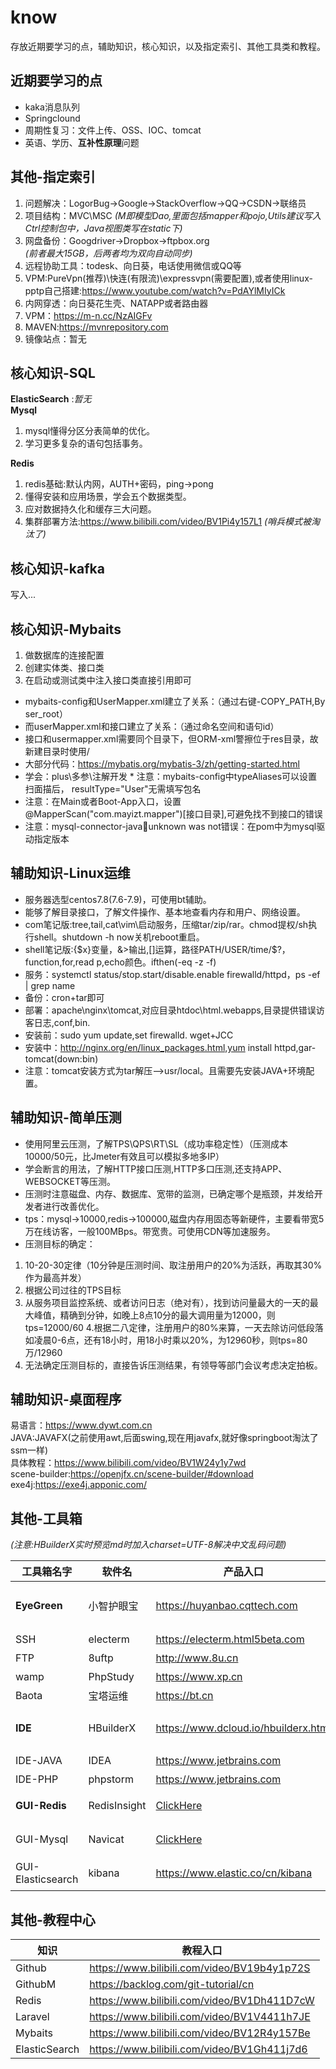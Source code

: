 # know
存放近期要学习的点，辅助知识，核心知识，以及指定索引、其他工具类和教程。

## 近期要学习的点
* kaka消息队列
* Springclound
* 周期性复习：文件上传、OSS、IOC、tomcat  
* 英语、学历、**互补性原理**问题
  
## 其他-指定索引
1. 问题解决：LogorBug->Google->StackOverflow->QQ->CSDN->联络员
2. 项目结构：MVC\MSC *(M即模型Dao,里面包括mapper和pojo,Utils建议写入Ctrl控制包中，Java视图类写在static下)*
3. 网盘备份：Googdriver->Dropbox->ftpbox.org    
  *(前者最大15GB，后两者均为双向自动同步)*
4. 远程协助工具：todesk、向日葵，电话使用微信或QQ等
5. VPM:PureVpn(推荐)\快连(有限流)\expressvpn(需要配置),或者使用linux-pptp自己搭建:https://www.youtube.com/watch?v=PdAYlMIyICk
6. 内网穿透：向日葵花生壳、NATAPP或者路由器
7. VPM：https://m-n.cc/NzAIGFv
8. MAVEN:https://mvnrepository.com   
9. 镜像站点：暂无

   
## 核心知识-SQL

**ElasticSearch**  :*暂无*  
**Mysql**  
1. mysql懂得分区分表简单的优化。
2. 学习更多复杂的语句包括事务。

**Redis**
1. redis基础:默认内网，AUTH+密码，ping->pong
2. 懂得安装和应用场景，学会五个数据类型。
3. 应对数据持久化和缓存三大问题。
4. 集群部署方法:https://www.bilibili.com/video/BV1Pi4y157L1 *(哨兵模式被淘汰了)*

## 核心知识-kafka
写入...

## 核心知识-Mybaits

1. 做数据库的连接配置
2. 创建实体类、接口类
3. 在启动或测试类中注入接口类直接引用即可

* mybaits-config和UserMapper.xml建立了关系：（通过右键-COPY_PATH,By ser_root）
* 而userMapper.xml和接口建立了关系：（通过命名空间和语句id）
* 接口和usermapper.xml需要同个目录下，但ORM-xml警擦位于res目录，故新建目录时使用/
* 大部分代码：https://mybatis.org/mybatis-3/zh/getting-started.html
* 学会：plus\多参\注解开发 * 注意：mybaits-config中typeAliases可以设置扫面描后， resultType="User"无需填写包名
* 注意：在Main或者Boot-App入口，设置@MapperScan("com.mayizt.mapper")[接口目录],可避免找不到接口的错误
* 注意：mysql-connector-java:jar:unknown was not错误：在pom中为mysql驱动指定版本
  
## 辅助知识-Linux运维
* 服务器选型centos7.8(7.6-7.9)，可使用bt辅助。
* 能够了解目录接口，了解文件操作、基本地查看内存和用户、网络设置。
* com笔记版:tree,tail,cat\vim\启动服务，压缩tar/zip/rar。chmod提权/sh执行shell。shutdown -h now关机reboot重启。
* shell笔记版:{$x}变量，&>输出,[]运算，路径PATH/USER/time/$?，function,for,read p,echo颜色。ifthen(-eq -z -f)
* 服务：systemctl status/stop.start/disable.enable firewalld/httpd，ps -ef | grep name
* 备份：cron+tar即可
* 部署：apache\nginx\tomcat,对应目录htdoc\html\.webapps,目录提供错误访客日志,conf,bin.
* 安装前：sudo yum update,set firewalld. wget+JCC
* 安装中：http://nginx.org/en/linux_packages.html,yum install httpd,gar-tomcat(down:bin)
* 注意：tomcat安装方式为tar解压-->usr/local。且需要先安装JAVA+环境配置。

## 辅助知识-简单压测
* 使用阿里云压测，了解TPS\QPS\RT\SL（成功率稳定性）（压测成本10000/50元，比Jmeter有效且可以模拟多地多IP）
* 学会断言的用法，了解HTTP接口压测,HTTP多口压测,还支持APP、WEBSOCKET等压测。
* 压测时注意磁盘、内存、数据库、宽带的监测，已确定哪个是瓶颈，并发给开发者进行改善优化。
* tps：mysql->10000,redis->100000,磁盘内存用固态等新硬件，主要看带宽5万在线访客，一般100MBps。带宽贵。可使用CDN等加速服务。
* 压测目标的确定：
1. 10-20-30定律（10分钟是压测时间、取注册用户的20%为活跃，再取其30%作为最高并发）
2. 根据公司过往的TPS目标
3. 从服务项目监控系统、或者访问日志（绝对有），找到访问量最大的一天的最大峰值，精确到分钟，如晚上8点10分的最大调用量为12000，则tps=12000/60
4.根据二八定律，注册用户的80%来算，一天去除访问低段落如凌晨0-6点，还有18小时，用18小时乘以20%，为12960秒，则tps=80万/12960
5. 无法确定压测目标的，直接告诉压测结果，有领导等部门会议考虑决定拍板。

## 辅助知识-桌面程序
易语言：https://www.dywt.com.cn  
JAVA:JAVAFX(之前使用awt,后面swing,现在用javafx,就好像springboot淘汰了ssm一样)  
具体教程：https://www.bilibili.com/video/BV1W24y1y7wd  
scene-builder:https://openjfx.cn/scene-builder/#download  
exe4j:https://exe4j.apponic.com/  

## 其他-工具箱
*(注意:HBuilderX实时预览md时加入charset=UTF-8解决中文乱码问题)* 

|工具箱名字|软件名|产品入口|说明|
|----|----|----|----|
|**EyeGreen**|小智护眼宝|https://huyanbao.cqttech.com |建议设置每1小时休息15分钟
|SSH|electerm|https://electerm.html5beta.com |支持SFTP等
|FTP|8uftp|http://www.8u.cn |支持绿色版
|wamp|PhpStudy|https://www.xp.cn |无
|Baota|宝塔运维|https://bt.cn|无
|**IDE**|HBuilderX|https://www.dcloud.io/hbuilderx.html | 支持vue\md\html等
|IDE-JAVA|IDEA|https://www.jetbrains.com |无
|IDE-PHP|phpstorm|https://www.jetbrains.com|无
|**GUI-Redis**|RedisInsight|[ClickHere](https://redis.io/docs/stack/insight/)|可视化管理工具
|GUI-Mysql|Navicat|[ClickHere](https://navicat.com.cn/products)|可视化管理工具
|GUI-Elasticsearch|kibana|https://www.elastic.co/cn/kibana |可视化管理工具

## 其他-教程中心
|知识|教程入口|
|----|----|
|Github|https://www.bilibili.com/video/BV19b4y1p72S |
|GithubM|https://backlog.com/git-tutorial/cn |
|Redis|https://www.bilibili.com/video/BV1Dh411D7cW |
|Laravel|https://www.bilibili.com/video/BV1V4411h7JE |
|Mybaits|https://www.bilibili.com/video/BV12R4y157Be |
|ElasticSearch|https://www.bilibili.com/video/BV1Gh411j7d6 
